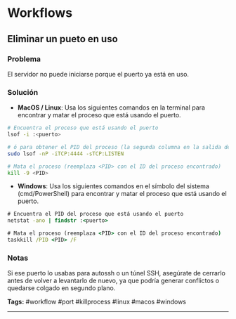 # Workflows

## Eliminar un pueto en uso

### Problema
El servidor no puede iniciarse porque el puerto ya está en uso.

### Solución

- **MacOS / Linux**: Usa los siguientes comandos en la terminal para encontrar y matar el proceso que está usando el puerto.

```bash
# Encuentra el proceso que está usando el puerto
lsof -i :<puerto>

# ó para obtener el PID del proceso (la segunda columna en la salida del comando anterior)
sudo lsof -nP -iTCP:4444 -sTCP:LISTEN

# Mata el proceso (reemplaza <PID> con el ID del proceso encontrado)
kill -9 <PID>
```

- **Windows**: Usa los siguientes comandos en el símbolo del sistema (cmd/PowerShell) para encontrar y matar el proceso que está usando el puerto.

```cmd
# Encuentra el PID del proceso que está usando el puerto
netstat -ano | findstr :<puerto>

# Mata el proceso (reemplaza <PID> con el ID del proceso encontrado)
taskkill /PID <PID> /F
```

### Notas

Si ese puerto lo usabas para autossh o un túnel SSH, asegúrate de cerrarlo antes de volver a levantarlo de nuevo, ya que podría generar conflictos o quedarse colgado en segundo plano.

**Tags:** #workflow #port #killprocess #linux #macos #windows

---
